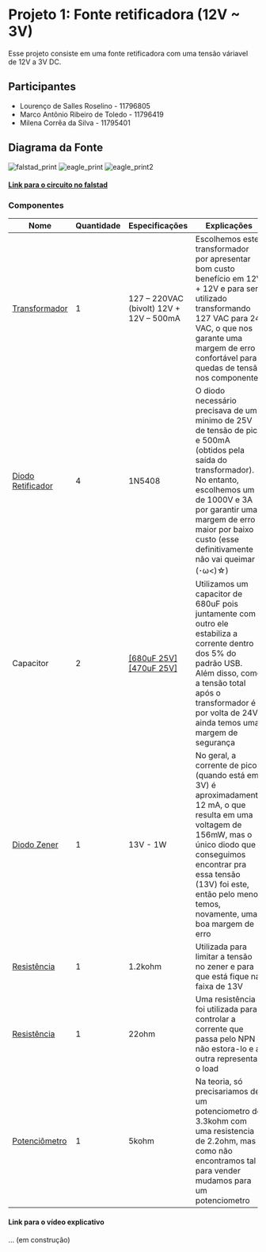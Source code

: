 # Projeto 1: Fonte retificadora (12V ~ 3V)
Esse projeto consiste em uma fonte retificadora com uma tensão váriavel de 12V a 3V DC.

## Participantes
* Lourenço de Salles Roselino - 11796805
* Marco Antônio Ribeiro de Toledo - 11796419
* Milena Corrêa da Silva - 11795401

## Diagrama da Fonte
![falstad_print](https://i.imgur.com/pibB25M.png)
![eagle_print](https://cdn.discordapp.com/attachments/705588546890891336/726614224461103214/unknown.png)
![eagle_print2](https://cdn.discordapp.com/attachments/705588546890891336/726614089727737896/unknown.png)

#### [Link para o circuito no falstad](http://tinyurl.com/ybcu2mor)

### Componentes
|Nome   |Quantidade  |Especificações   |Explicações   | Preço |
|---|---|---|---|---|
|[Transformador](https://www.filipeflop.com/produto/transformador-trafo-12v-12v-500ma-bivolt/?gclid=Cj0KCQjwuJz3BRDTARIsAMg-HxW_dJmm9-pVBDe6o8W5fG-x5esHO2DdYG3BT5ngq7YSO-Iy3B0MDZ4aAn2MEALw_wcB) |1  | 127 – 220VAC (bivolt) 12V + 12V – 500mA  | Escolhemos este transformador por apresentar bom custo benefício em 12V + 12V e para ser utilizado transformando 127 VAC para 24 VAC, o que nos garante uma margem de erro confortável para quedas de tensão nos componentes|R$21,90 |
|[Diodo Retificador](https://www.filipeflop.com/produto/diodo-retificador-1n5408/)   |4  | 1N5408 | O diodo necessário precisava de um minimo de 25V de tensão de pico e 500mA (obtidos pela saída do transformador). No entanto, escolhemos um de 1000V e 3A por garantir uma margem de erro maior por baixo custo (esse definitivamente não vai queimar (･ω<)☆)| R$2,40 por 10 unidades |
|Capacitor  |2 | [[680uF 25V]](https://www.eletro-parts.com/produto_detalhes/p/TVRBMk16WT0=/132-+Eletrolitico+680uF+x+25V) [[470uF 25V]](https://www.baudaeletronica.com.br/capacitor-eletrolitico-470uf-25v.html) | Utilizamos um capacitor de 680uF pois juntamente com o outro ele estabiliza a corrente dentro dos 5% do padrão USB. Além disso, como a tensão total após o transformador é por volta de 24V ainda temos uma margem de segurança |R$10,00 por 20 unidades|
|[Diodo Zener](https://produto.mercadolivre.com.br/MLB-911630639-10-pcs-diodo-zener-13v-1w-1n4743frete-brasil-r1200-_JM?quantity=1#position=2&type=item&tracking_id=724e89c3-54f7-4462-9ed9-0cbeeed97948)   |1  | 13V - 1W | No geral, a corrente de pico (quando está em 3V) é aproximadamente 12 mA, o que resulta em uma voltagem de 156mW, mas o único diodo que conseguimos encontrar pra essa tensão (13V) foi este, então pelo menos temos, novamente, uma boa margem de erro|R$10,66 por 10 unidades|
|[Resistência]()   | 1  | 1.2kohm  | Utilizada para limitar a tensão no zener e para que está fique na faixa de 13V  | |
|[Resistência](https://www.magazineluiza.com.br/20-resistor-22-ohms-1-4w-casa-da-robotica/p/ccdb3ajfbe/rc/rcnm/?&1=1&seller_id=casadarobotica&&utm_source=google&utm_medium=pla&utm_campaign=&partner_id=54222&gclid=CjwKCAjw_-D3BRBIEiwAjVMy7MiFkfwRfk52JnGeVzgOdv1REiqpxv2xg8C84aXCgl5YQpDI3HxaqRoCC-MQAvD_BwE)    | 1   | 22ohm| Uma resistência foi utilizada para controlar a corrente que passa pelo NPN e não estora-lo e a outra representa o load||R$ 2.99 por 20 unidades|
|[Potenciômetro](https://www.submarino.com.br/produto/1486223377/potenciometro-linear-tipo-b-5k?WT.srch=1&acc=d47a04c6f99456bc289220d5d0ff208d&epar=bp_pl_00_go_g35164&gclid=Cj0KCQjw3Nv3BRC8ARIsAPh8hgJ1zi-D6z9f-GZEor7-OQ692x4VBREkFTeZVXomAuMNY7Gf06GorZ0aAunVEALw_wcB&i=5e350c4649f937f625c487c0&o=5e34ac65f8e95eac3d165fa6&opn=XMLGOOGLE&sellerid=16569609000116)   |1   | 5kohm  | Na teoria, só precisariamos de um potenciometro de 3.3kohm com uma resistencia de 2.2ohm, mas como não encontramos tal para vender mudamos para um potenciometro  | R$ 6,61  |

#### Link para o vídeo explicativo
... (em construção)

